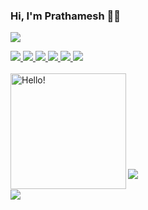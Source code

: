 ### Hi, I'm Prathamesh 👋🏾    
![](https://komarev.com/ghpvc/?username=your-github-pratt3000&color=blueviolet)
<div>
  <a href="https://github.com/pratt3000">
  <img src="https://img.shields.io/badge/c++%20-%2300599C.svg?&style=for-the-badge&logo=c%2B%2B&ogoColor=white"/>
  </a>
  <a href="https://github.com/pratt3000">
  <img src="https://img.shields.io/badge/python%20-%2314354C.svg?&style=for-the-badge&logo=python&logoColor=white"/>
  </a>
  <a href="https://github.com/pratt3000">
  <img src="https://img.shields.io/badge/TensorFlow%20-%23FF6F00.svg?&style=for-the-badge&logo=TensorFlow&logoColor=white" />
  </a>
  <a href="https://github.com/prajwalpatankar">
  <img src="https://img.shields.io/badge/PyTorch%20-%23EE4C2C.svg?&style=for-the-badge&logo=PyTorch&logoColor=white" />
  </a>
  <a href="https://github.com/pratt3000">
  <img src="https://img.shields.io/badge/mysql-%2300f.svg?&style=for-the-badge&logo=mysql&logoColor=white"/>
  </a>
  <a href="https://github.com/pratt3000">
  <img src="https://img.shields.io/badge/mongodb-%2300f.svg?&style=for-the-badge&logo=mongodb&logoColor=white"/>
  </a>
</div>
<br>
<img align = "left" src="https://raw.githubusercontent.com/pratt3000/pratt3000/master/sher.gif"  width="185" height="185" alt="Hello!">
<br>
<br>
<br>
<br>
<br>
<br>
<br>
<br>
<br>
<a href="https://github.com/pratt3000"> 
  <img align="center" src="https://github-readme-stats.vercel.app/api/top-langs/?username=pratt3000&theme=dracula&langs_count=8&layout=compact" />
</a>  

<br>
<br>
<a href="https://github.com/pratt3000">
  <img align="center" src="https://github-readme-stats.vercel.app/api?username=pratt3000&show_icons=true&theme=dracula&count_private=false" />
</a>
